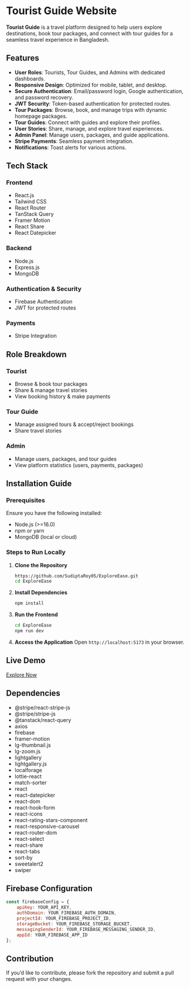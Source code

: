 # Tourist Guide Website

**Tourist Guide** is a travel platform designed to help users explore destinations, book tour packages, and connect with tour guides for a seamless travel experience in Bangladesh.

## Features
- **User Roles**: Tourists, Tour Guides, and Admins with dedicated dashboards.
- **Responsive Design**: Optimized for mobile, tablet, and desktop.
- **Secure Authentication**: Email/password login, Google authentication, and password recovery.
- **JWT Security**: Token-based authentication for protected routes.
- **Tour Packages**: Browse, book, and manage trips with dynamic homepage packages.
- **Tour Guides**: Connect with guides and explore their profiles.
- **User Stories**: Share, manage, and explore travel experiences.
- **Admin Panel**: Manage users, packages, and guide applications.
- **Stripe Payments**: Seamless payment integration.
- **Notifications**: Toast alerts for various actions.

## Tech Stack
### Frontend
- React.js
- Tailwind CSS
- React Router
- TanStack Query
- Framer Motion
- React Share
- React Datepicker

### Backend
- Node.js
- Express.js
- MongoDB

### Authentication & Security
- Firebase Authentication
- JWT for protected routes

### Payments
- Stripe Integration

## Role Breakdown
### Tourist
- Browse & book tour packages
- Share & manage travel stories
- View booking history & make payments

### Tour Guide
- Manage assigned tours & accept/reject bookings
- Share travel stories

### Admin
- Manage users, packages, and tour guides
- View platform statistics (users, payments, packages)

## Installation Guide
### Prerequisites
Ensure you have the following installed:
- Node.js (>=16.0)
- npm or yarn
- MongoDB (local or cloud)

### Steps to Run Locally
1. **Clone the Repository**
   ```sh
   https://github.com/SudiptaRoy05/ExploreEase.git
   cd ExploreEase
   ```

2. **Install Dependencies**
   ```sh
   npm install
   ```

3. **Run the Frontend**
   ```sh
   cd ExploreEase
   npm run dev
   ```

4. **Access the Application**
   Open `http://localhost:5173` in your browser.

## Live Demo
[Explore Now](https://exploreease-c6a3f.web.app/)

## Dependencies
- @stripe/react-stripe-js
- @stripe/stripe-js
- @tanstack/react-query
- axios
- firebase
- framer-motion
- lg-thumbnail.js
- lg-zoom.js
- lightgallery
- lightgallery.js
- localforage
- lottie-react
- match-sorter
- react
- react-datepicker
- react-dom
- react-hook-form
- react-icons
- react-rating-stars-component
- react-responsive-carousel
- react-router-dom
- react-select
- react-share
- react-tabs
- sort-by
- sweetalert2
- swiper

## Firebase Configuration
```js
const firebaseConfig = {
    apiKey: YOUR_API_KEY,
    authDomain: YOUR_FIREBASE_AUTH_DOMAIN,
    projectId: YOUR_FIREBASE_PROJECT_ID,
    storageBucket: YOUR_FIREBASE_STORAGE_BUCKET,
    messagingSenderId: YOUR_FIREBASE_MESSAGING_SENDER_ID,
    appId: YOUR_FIREBASE_APP_ID
};


```

## Contribution
If you’d like to contribute, please fork the repository and submit a pull request with your changes.

